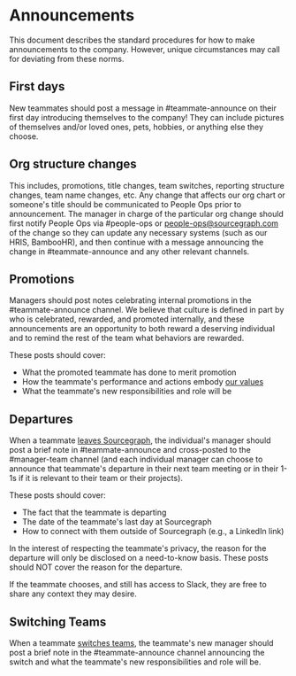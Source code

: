 # Announcements

This document describes the standard procedures for how to make announcements to the company. However, unique circumstances may call for deviating from these norms.

## First days

New teammates should post a message in #teammate-announce on their first day introducing themselves to the company! They can include pictures of themselves and/or loved ones, pets, hobbies, or anything else they choose.

## Org structure changes

This includes, promotions, title changes, team switches, reporting structure changes, team name changes, etc. Any change that affects our org chart or someone's title should be communicated to People Ops prior to announcement. The manager in charge of the particular org change should first notify People Ops via #people-ops or people-ops@sourcegraph.com of the change so they can update any necessary systems (such as our HRIS, BambooHR), and then continue with a message announcing the change in #teammate-announce and any other relevant channels.

## Promotions

Managers should post notes celebrating internal promotions in the #teammate-announce channel. We believe that culture is defined in part by who is celebrated, rewarded, and promoted internally, and these announcements are an opportunity to both reward a deserving individual and to remind the rest of the team what behaviors are rewarded.

These posts should cover:

- What the promoted teammate has done to merit promotion
- How the teammate's performance and actions embody [our values](../values/index.md)
- What the teammate's new responsibilities and role will be

## Departures

When a teammate [leaves Sourcegraph](../working-at-sourcegraph/leaving.md), the individual's manager should post a brief note in #teammate-announce and cross-posted to the #manager-team channel (and each individual manager can choose to announce that teammate's departure in their next team meeting or in their 1-1s if it is relevant to their team or their projects).

These posts should cover:

- The fact that the teammate is departing
- The date of the teammate's last day at Sourcegraph
- How to connect with them outside of Sourcegraph (e.g., a LinkedIn link)

In the interest of respecting the teammate's privacy, the reason for the departure will only be disclosed on a need-to-know basis. These posts should NOT cover the reason for the departure.

If the teammate chooses, and still has access to Slack, they are free to share any context they may desire.

## Switching Teams

When a teammate [switches teams](../working-at-sourcegraph/switching-teams.md), the teammate's new manager should post a brief note in the #teammate-announce channel announcing the switch and what the teammate's new responsibilities and role will be.
